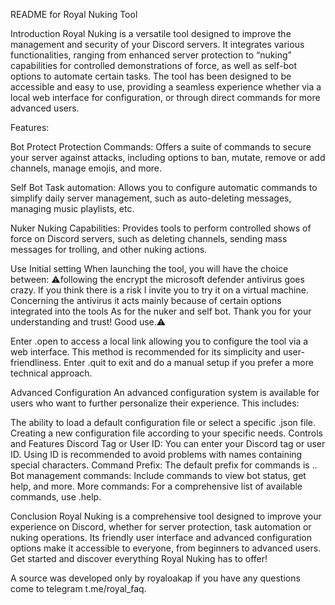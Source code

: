 README for Royal Nuking Tool

Introduction
Royal Nuking is a versatile tool designed to improve the management and security of your Discord servers. It integrates various functionalities, ranging from enhanced server protection to “nuking” capabilities for controlled demonstrations of force, as well as self-bot options to automate certain tasks. The tool has been designed to be accessible and easy to use, providing a seamless experience whether via a local web interface for configuration, or through direct commands for more advanced users.

Features:

Bot Protect
Protection Commands: Offers a suite of commands to secure your server against attacks, including options to ban, mutate, remove or add channels, manage emojis, and more.

Self Bot
Task automation: Allows you to configure automatic commands to simplify daily server management, such as auto-deleting messages, managing music playlists, etc.

Nuker
Nuking Capabilities: Provides tools to perform controlled shows of force on Discord servers, such as deleting channels, sending mass messages for trolling, and other nuking actions.

Use
Initial setting
When launching the tool, you will have the choice between:
⚠️following the encrypt the microsoft defender antivirus goes crazy.
If you think there is a risk I invite you to try it on a virtual machine.
Concerning the antivirus it acts mainly because of certain options integrated into the tools
As for the nuker and self bot.
Thank you for your understanding and trust!
Good use.⚠️ 

Enter .open to access a local link allowing you to configure the tool via a web interface. This method is recommended for its simplicity and user-friendliness.
Enter .quit to exit and do a manual setup if you prefer a more technical approach.

Advanced Configuration
An advanced configuration system is available for users who want to further personalize their experience. This includes:

The ability to load a default configuration file or select a specific .json file.
Creating a new configuration file according to your specific needs.
Controls and Features
Discord Tag or User ID: You can enter your Discord tag or user ID. Using ID is recommended to avoid problems with names containing special characters.
Command Prefix: The default prefix for commands is ..
Bot management commands: Include commands to view bot status, get help, and more.
More commands: For a comprehensive list of available commands, use .help.

Conclusion
Royal Nuking is a comprehensive tool designed to improve your experience on Discord, whether for server protection, task automation or nuking operations. Its friendly user interface and advanced configuration options make it accessible to everyone, from beginners to advanced users. Get started and discover everything Royal Nuking has to offer!

A source was developed only by royaloakap if you have any questions come to telegram t.me/royal_faq.
